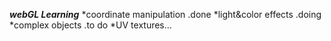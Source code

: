 ***webGL Learning***
*coordinate manipulation         .done
*light&color effects             .doing
*complex objects                 .to do
*UV textures...